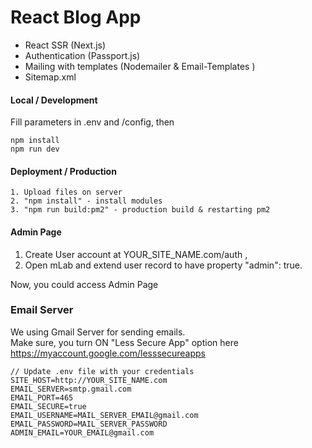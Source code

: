 # React Blog App

- React SSR   (Next.js)
- Authentication (Passport.js) 
- Mailing with templates (Nodemailer & Email-Templates )
- Sitemap.xml






#### Local / Development
Fill parameters in .env and /config, then
 
```
npm install  
npm run dev
```
 


#### Deployment / Production

```
1. Upload files on server
2. "npm install" - install modules
3. "npm run build:pm2" - production build & restarting pm2
```

 

#### Admin Page

1. Create User account at YOUR_SITE_NAME.com/auth ,
2. Open mLab and extend user record to have property "admin": true.
 
Now, you could access Admin Page 

 
 
### Email Server
We using Gmail Server for sending emails.  
Make sure, you turn ON  "Less Secure App" option here
https://myaccount.google.com/lesssecureapps

```
// Update .env file with your credentials
SITE_HOST=http://YOUR_SITE_NAME.com
EMAIL_SERVER=smtp.gmail.com
EMAIL_PORT=465
EMAIL_SECURE=true
EMAIL_USERNAME=MAIL_SERVER_EMAIL@gmail.com
EMAIL_PASSWORD=MAIL_SERVER_PASSWORD
ADMIN_EMAIL=YOUR_EMAIL@gmail.com
```


 
